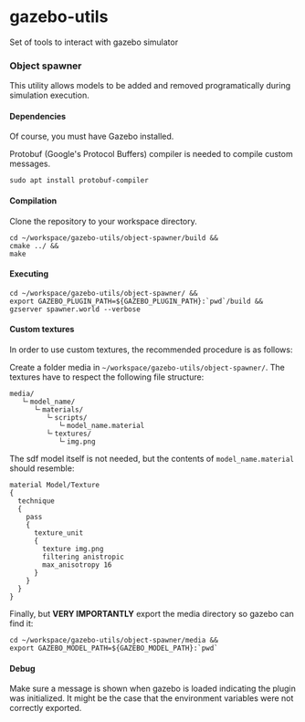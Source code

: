 # gazebo-utils
Set of tools to interact with gazebo simulator

### Object spawner

This utility allows models to be added and removed programatically during simulation execution.

#### Dependencies

Of course, you must have Gazebo installed.

Protobuf (Google's Protocol Buffers) compiler is needed to compile custom messages.

```
sudo apt install protobuf-compiler
```

#### Compilation

Clone the repository to your workspace directory.

```
cd ~/workspace/gazebo-utils/object-spawner/build &&
cmake ../ &&
make
```

#### Executing

```
cd ~/workspace/gazebo-utils/object-spawner/ &&
export GAZEBO_PLUGIN_PATH=${GAZEBO_PLUGIN_PATH}:`pwd`/build &&
gzserver spawner.world --verbose
```

#### Custom textures

In order to use custom textures, the recommended procedure is as follows:

Create a folder media in `~/workspace/gazebo-utils/object-spawner/`.
The textures have to respect the following file structure:

``` ├
media/
   └╴model_name/
      └╴materials/
         └╴scripts/
            └╴model_name.material
         └╴textures/
            └╴img.png
```

The sdf model itself is not needed, but the contents of `model_name.material` should resemble:

```
material Model/Texture
{
  technique
  {
    pass
    {
      texture_unit
      {
        texture img.png
        filtering anistropic
        max_anisotropy 16
      }
    }
  }
}

```

Finally, but **VERY IMPORTANTLY** export the media directory so gazebo can find it:
```
cd ~/workspace/gazebo-utils/object-spawner/media &&
export GAZEBO_MODEL_PATH=${GAZEBO_MODEL_PATH}:`pwd`
```

#### Debug

Make sure a message is shown when gazebo is loaded indicating the plugin was initialized.
It might be the case that the environment variables were not correctly exported.